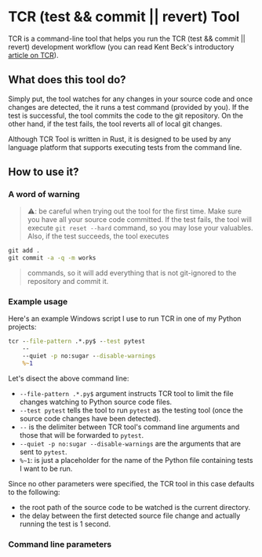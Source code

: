 # TCR (test && commit || revert) Tool

TCR is a command-line tool that helps you run the TCR (test && commit || revert) development workflow (you can read Kent Beck's introductory [article on TCR](https://medium.com/@kentbeck_7670/test-commit-revert-870bbd756864)).

## What does this tool do?

Simply put, the tool watches for any changes in your source code and once changes are detected, the it runs a test command (provided by you). If the test is successful, the tool commits the code to the git repository. On the other hand, if the test fails, the tool reverts all of local git changes.

Although TCR Tool is written in Rust, it is designed to be used by any language platform that supports executing tests from the command line.

## How to use it?

### A word of warning

> :warning:: be careful when trying out the tool for the first time. Make sure you have all your source code committed. If the test fails, the tool will execute `git reset --hard` command, so you may lose your valuables. Also, if the test succeeds, the tool executes

```cmd
git add .
git commit -a -q -m works
```

> commands, so it will add everything that is not git-ignored to the repository and commit it.

### Example usage

Here's an example Windows script I use to run TCR in one of my Python projects:

```cmd
tcr --file-pattern .*.py$ --test pytest 
    -- 
    --quiet -p no:sugar --disable-warnings 
    %~1
```

Let's disect the above command line:
- `--file-pattern .*.py$` argument instructs TCR tool to limit the file changes watching to Python source code files.
- `--test pytest` tells the tool to run `pytest` as the testing tool (once the source code changes have been detected).
- `--` is the delimiter between TCR tool's command line arguments and those that will be forwarded to `pytest`.
- `--quiet -p no:sugar --disable-warnings` are the arguments that are sent to `pytest`.
- `%~1`: is just a placeholder for the name of the Python file containing tests I want to be run.

Since no other parameters were specified, the TCR tool in this case defaults to the following:
- the root path of the source code to be watched is the current directory.
- the delay between the first detected source file change and actually running the test is 1 second.

### Command line parameters
